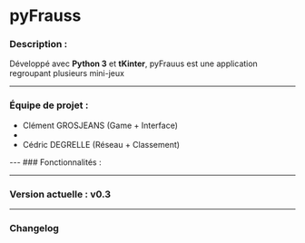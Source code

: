 <h1>pyFrauss</h1>

### Description :
Développé avec <b>Python 3</b> et <b>tKinter</b>, pyFrauus est une application regroupant plusieurs mini-jeux

---
### Équipe de projet :
<ul>
<li>Clément GROSJEANS (Game + Interface)<li>
<li>Cédric DEGRELLE (Réseau + Classement)</li>
</ul>
---
### Fonctionnalités :

---
### Version actuelle : v0.3
---
### Changelog